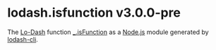 # lodash.isfunction v3.0.0-pre

The [Lo-Dash](https://lodash.com/) function [_.isFunction](http://lodash.com/docs#isFunction) as a [Node.js](http://nodejs.org/) module generated by [lodash-cli](https://www.npmjs.com/package/lodash-cli).
